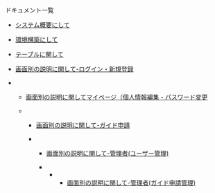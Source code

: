 ドキュメント一覧

- [システム概要にして](https://docs.google.com/spreadsheets/d/1MgVGu0XAIh_czL9mOhbBILRiebY4XR3VB6mi06yXXsA/edit?gid=1219998734#gid=1219998734)

- [環境構築にして](https://docs.google.com/spreadsheets/d/1MgVGu0XAIh_czL9mOhbBILRiebY4XR3VB6mi06yXXsA/edit?gid=2041007164#gid=2041007164)
  
- [テーブルに関して](https://docs.google.com/spreadsheets/d/1MgVGu0XAIh_czL9mOhbBILRiebY4XR3VB6mi06yXXsA/edit?gid=634824533#gid=634824533)

- [画面別の説明に関して-ログイン・新規登録](https://docs.google.com/spreadsheets/d/1MgVGu0XAIh_czL9mOhbBILRiebY4XR3VB6mi06yXXsA/edit?gid=300088807#gid=300088807)

- - [画面別の説明に関してマイページ（個人情報編集・パスワード変更](https://docs.google.com/spreadsheets/d/1MgVGu0XAIh_czL9mOhbBILRiebY4XR3VB6mi06yXXsA/edit?gid=1263687612#gid=1263687612)
 
  - - [画面別の説明に関して-ガイド申請](https://docs.google.com/spreadsheets/d/1MgVGu0XAIh_czL9mOhbBILRiebY4XR3VB6mi06yXXsA/edit?gid=673439643#gid=673439643)
   
    - - [画面別の説明に関して-管理者(ユーザー管理)](https://docs.google.com/spreadsheets/d/1MgVGu0XAIh_czL9mOhbBILRiebY4XR3VB6mi06yXXsA/edit?gid=590606926#gid=590606926)
        
      - - - [画面別の説明に関して-管理者(ガイド申請管理)](https://docs.google.com/spreadsheets/d/1MgVGu0XAIh_czL9mOhbBILRiebY4XR3VB6mi06yXXsA/edit?gid=1942799143#gid=1942799143)


